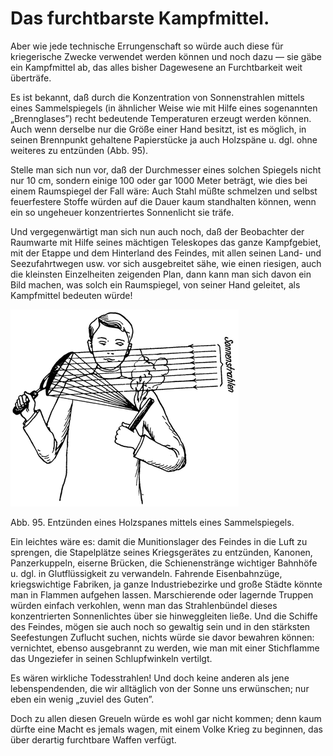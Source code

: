 Das furchtbarste Kampfmittel.
=============================

Aber wie jede technische Errungenschaft so würde auch diese
für kriegerische Zwecke verwendet werden können und noch
dazu — sie gäbe ein Kampfmittel ab, das alles bisher Dagewesene
an Furchtbarkeit weit überträfe.

Es ist bekannt, daß durch die Konzentration von Sonnenstrahlen
mittels eines Sammelspiegels (in ähnlicher Weise wie
mit Hilfe eines sogenannten „Brennglases”) recht bedeutende Temperaturen
erzeugt werden können. Auch wenn derselbe nur die
Größe einer Hand besitzt, ist es möglich, in seinen Brennpunkt
gehaltene Papierstücke ja auch Holzspäne u. dgl. ohne weiteres
zu entzünden (Abb. 95).

Stelle man sich nun vor, daß der Durchmesser eines solchen
Spiegels nicht nur 10 cm, sondern einige 100 oder gar 1000 Meter
beträgt, wie dies bei einem Raumspiegel der Fall wäre: Auch
Stahl müßte schmelzen und selbst feuerfestere Stoffe würden auf
die Dauer kaum standhalten können, wenn ein so ungeheuer konzentriertes
Sonnenlicht sie träfe.

Und vergegenwärtigt man sich nun auch noch, daß der Beobachter
der Raumwarte mit Hilfe seines mächtigen Teleskopes
das ganze Kampfgebiet, mit der Etappe und dem Hinterland des Feindes, mit
allen seinen Land- und Seezufahrtwegen usw. vor sich ausgebreitet sähe, wie
einen riesigen, auch die kleinsten Einzelheiten zeigenden Plan, dann kann
man sich davon ein Bild machen, was solch ein Raumspiegel, von seiner
Hand geleitet, als Kampfmittel bedeuten würde!

<div class="image"><img alt="Entzünden eines Holzspanes mittels eines Sammelspiegels" src="abb95.png"/>
<p>Abb. 95. Entzünden eines Holzspanes mittels eines Sammelspiegels.</p></div>

Ein leichtes wäre es: damit die Munitionslager des Feindes in
die Luft zu sprengen, die Stapelplätze seines Kriegsgerätes zu entzünden,
Kanonen, Panzerkuppeln, eiserne Brücken, die Schienenstränge
wichtiger Bahnhöfe u. dgl. in Glutflüssigkeit zu verwandeln.
Fahrende Eisenbahnzüge, kriegswichtige Fabriken, ja ganze
Industriebezirke und große Städte könnte man in Flammen aufgehen
lassen. Marschierende oder lagernde Truppen würden einfach
verkohlen, wenn man das Strahlenbündel dieses konzentrierten
Sonnenlichtes über sie hinweggleiten ließe. Und die Schiffe
des Feindes, mögen sie auch noch so gewaltig sein und in den
stärksten Seefestungen Zuflucht suchen, nichts würde sie davor
bewahren können: vernichtet, ebenso ausgebrannt zu werden,
wie man mit einer Stichflamme das Ungeziefer in seinen Schlupfwinkeln vertilgt.

Es wären wirkliche Todesstrahlen! Und doch keine anderen
als jene lebenspendenden, die wir alltäglich von der Sonne uns
erwünschen; nur eben ein wenig „zuviel des Guten”.

Doch zu allen diesen Greueln würde es wohl gar nicht kommen;
denn kaum dürfte eine Macht es jemals wagen, mit einem Volke
Krieg zu beginnen, das über derartig furchtbare Waffen verfügt.

